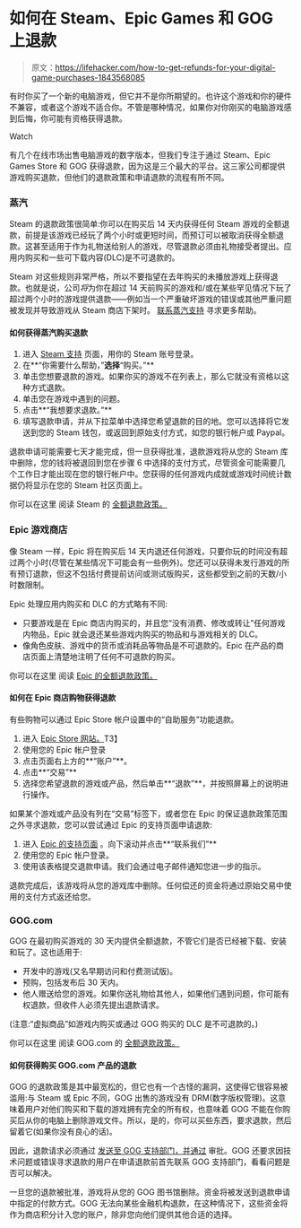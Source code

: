 # 如何在 Steam、Epic Games 和 GOG 上退款

> 原文：<https://lifehacker.com/how-to-get-refunds-for-your-digital-game-purchases-1843568085>

有时你买了一个新的电脑游戏，但它并不是你所期望的。也许这个游戏和你的硬件不兼容，或者这个游戏不适合你。不管是哪种情况，如果你对你刚买的电脑游戏感到后悔，你可能有资格获得退款。

Watch

有几个在线市场出售电脑游戏的数字版本，但我们专注于通过 Steam、Epic Games Store 和 GOG 获得退款，因为这是三个最大的平台。这三家公司都提供游戏购买退款，但他们的退款政策和申请退款的流程有所不同。

### 蒸汽

Steam 的退款政策很简单:你可以在购买后 14 天内获得任何 Steam 游戏的全额退款，前提是该游戏已经玩了两个小时或更短时间，而预订可以被取消获得全额退款。这甚至适用于作为礼物送给别人的游戏，尽管退款必须由礼物接受者提出。应用内购买和一些可下载内容(DLC)是不可退款的。

Steam 对这些规则非常严格，所以不要指望在去年购买的未播放游戏上获得退款。也就是说，公司*将*为你在超过 14 天前购买的游戏和/或在某些罕见情况下玩了超过两个小时的游戏提供退款——例如当一个严重破坏游戏的错误或其他严重问题被发现并导致游戏从 Steam 商店下架时。 [联系蒸汽支持](http://help.steampowered.com/) 寻求更多帮助。

#### **如何获得蒸汽购买退款**

1.  进入 [Steam 支持](http://help.steampowered.com) 页面，用你的 Steam 账号登录。
2.  在**“你需要什么帮助，”**选择**“购买。”**
3.  单击您想要退款的游戏。如果你买的游戏不在列表上，那么它就没有资格以这种方式退款。
4.  单击您在游戏中遇到的问题。
5.  点击**“我想要求退款。”**
6.  填写退款申请，并从下拉菜单中选择您希望退款的目的地。您可以选择将它发送到您的 Steam 钱包，或返回到原始支付方式，如您的银行帐户或 Paypal。

退款申请可能需要七天才能完成，但一旦获得批准，退款游戏将从您的 Steam 库中删除，您的钱将被退回到您在步骤 6 中选择的支付方式，尽管资金可能需要几个工作日才能出现在您的银行帐户中。您获得的任何游戏内成就或游戏时间统计数据仍将显示在您的 Steam 社区页面上。

你可以在这里 阅读 Steam 的 [全额退款政策。](https://support.steampowered.com/kb_article.php?ref=4873-QOSK-5126)

### Epic 游戏商店

像 Steam 一样，Epic 将在购买后 14 天内退还任何游戏，只要你玩的时间没有超过两个小时(尽管在某些情况下可能会有一些例外)。您还可以获得未发行游戏的所有预订退款，但这不包括付费提前访问或测试版购买，这些都受到之前的天数/小时数限制。

Epic 处理应用内购买和 DLC 的方式略有不同:

*   只要游戏是在 Epic 商店内购买的，并且您“没有消费、修改或转让”任何游戏内物品，Epic 就会退还某些游戏内购买的物品和与游戏相关的 DLC。
*   像角色皮肤、游戏中的货币或消耗品等物品是不可退款的。Epic 在产品的商店页面上清楚地注明了任何不可退款的购买。

你可以在这里 阅读 [Epic 的全额退款政策。](https://www.epicgames.com/site/en-US/store-refund-policy)

#### **如何在 Epic 商店购物获得退款**

有些购物可以通过 Epic Store 帐户设置中的“自助服务”功能退款。

1.  进入 [Epic Store 网站。](https://www.epicgames.com/store/en-US/)T3】
2.  使用您的 Epic 帐户登录
3.  点击页面右上方的**“账户”**。
4.  点击**“交易”**
5.  选择您希望退款的游戏或产品，然后单击**“退款”**，并按照屏幕上的说明进行操作。

如果某个游戏或产品没有列在“交易”标签下，或者您在 Epic 的保证退款政策范围之外寻求退款，您可以尝试通过 Epic 的支持页面申请退款:

1.  进入 [Epic 的支持页面](https://www.epicgames.com/help/epic-games-store-c73) 。向下滚动并点击**“联系我们”**
2.  使用您的 Epic 帐户登录。
3.  使用该表格提交退款申请。我们会通过电子邮件通知您进一步的指示。

退款完成后，该游戏将从您的游戏库中删除。任何偿还的资金将通过原始交易中使用的支付方式返还给您。

### GOG.com

GOG 在最初购买游戏的 30 天内提供全额退款，不管它们是否已经被下载、安装和玩了。这也适用于:

*   开发中的游戏(又名早期访问和付费测试版)。
*   预购，包括发布后 30 天内。
*   他人赠送给您的游戏。如果你送礼物给其他人，如果他们遇到问题，你可能有权退款，但收件人必须先提出退款请求。

(注意:“虚拟商品”如游戏内购买或通过 GOG 购买的 DLC 是不可退款的。)

你可以在这里 阅读 GOG.com 的 [全额退款政策。](https://support.gog.com/hc/en-us/articles/115000487189-GOG-COM-Money-Back-Guarantee-Policy?product=gog)

#### **如何获得购买 GOG.com 产品的退款**

GOG 的退款政策是其中最宽松的，但它也有一个古怪的漏洞，这使得它很容易被滥用:与 Steam 或 Epic 不同，GOG 出售的游戏没有 DRM(数字版权管理)。这意味着用户对他们购买和下载的游戏拥有完全的所有权，也意味着 GOG 不能在你购买后从你的电脑上删除游戏文件。所以，是的，你可以买些东西，要求退款，然后留着它(如果你没有良心的话)。

因此，退款请求必须通过 [发送至 GOG 支持部门，并通过](https://support.gog.com/hc/en-us/requests/new?form=orders&product=gog) 审批。GOG 还要求因技术问题或错误寻求退款的用户在申请退款前首先联系 GOG 支持部门，看看问题是否可以解决。

一旦您的退款被批准，游戏将从您的 GOG 图书馆删除。资金将被发送到退款申请中指定的付款方式。GOG 无法向某些金融机构退款，在这种情况下，这些资金将作为商店积分计入您的账户，除非您向他们提供其他合适的选择。